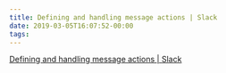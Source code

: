 ```yaml
---
title: Defining and handling message actions | Slack
date: 2019-03-05T16:07:52-00:00
tags:
---
```


[Defining and handling message actions | Slack](https://api.slack.com/actions)

